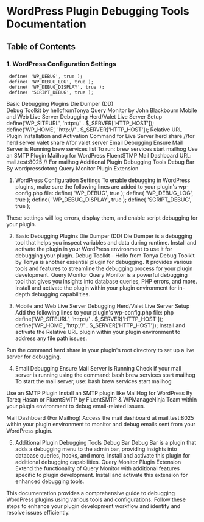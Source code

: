 # WordPress Plugin Debugging Tools Documentation
## Table of Contents
### 1. WordPress Configuration Settings
     define( 'WP_DEBUG', true );
     define( 'WP_DEBUG_LOG', true );
     define( 'WP_DEBUG_DISPLAY', true );
     define( 'SCRIPT_DEBUG', true );
Basic Debugging Plugins
Die Dumper (DD)  
Debug Toolkit by hellofromTonya
Query Monitor by John Blackbourn
Mobile and Web Live Server Debugging
Herd/Valet Live Server Setup
define('WP_SITEURL', 'http://' . $_SERVER['HTTP_HOST']);
define('WP_HOME', 'http://' . $_SERVER['HTTP_HOST']);
Relative URL Plugin
Installation and Activation 
Command for Live Server
herd share    //for herd server
valet share   //for valet server
Email Debugging
Ensure Mail Server is Running
brew services list
To run: brew services start mailhog
Use an SMTP Plugin 
Mailhog for WordPress 
FluentSTMP
Mail Dashboard
URL: mail.test:8025 // For mailhog
Additional Plugin Debugging Tools
Debug Bar By wordpressdotorg
Query Monitor Plugin Extension 


1. WordPress Configuration Settings
To enable debugging in WordPress plugins, make sure the following lines are added to your plugin's wp-config.php file:
define( 'WP_DEBUG', true );
define( 'WP_DEBUG_LOG', true );
define( 'WP_DEBUG_DISPLAY', true );
define( 'SCRIPT_DEBUG', true );

These settings will log errors, display them, and enable script debugging for your plugin.


2. Basic Debugging Plugins
Die Dumper (DD)
Die Dumper is a debugging tool that helps you inspect variables and data during runtime. Install and activate the plugin in your WordPress environment to use it for debugging your plugin.
 Debug Toolkit - Hello from Tonya
Debug Toolkit by Tonya is another essential plugin for debugging. It provides various tools and features to streamline the debugging process for your plugin development.
Query Monitor
Query Monitor is a powerful debugging tool that gives you insights into database queries, PHP errors, and more. Install and activate the plugin within your plugin environment for in-depth debugging capabilities.


3. Mobile and Web Live Server Debugging
Herd/Valet Live Server Setup
Add the following lines to your plugin's wp-config.php file:
php
define('WP_SITEURL', 'http://' . $_SERVER['HTTP_HOST']);
define('WP_HOME', 'http://' . $_SERVER['HTTP_HOST']);
Install and activate the Relative URL plugin within your plugin environment to address any file path issues.

Run the command herd share in your plugin's root directory to set up a live server for debugging.


4. Email Debugging
Ensure Mail Server is Running
Check if your mail server is running using the command:
bash
brew services start mailhog
To start the mail server, use:
bash
brew services start mailhog

Use an SMTP Plugin
Install an SMTP plugin like MailHog for WordPress By Tareq Hasan or FluentSMTP by FluentSMTP & WPManageNinja Team within your plugin environment to debug email-related issues.

Mail Dashboard (For Mailhog)
Access the mail dashboard at mail.test:8025 within your plugin environment to monitor and debug emails sent from your WordPress plugin.


5. Additional Plugin Debugging Tools
Debug Bar
Debug Bar is a plugin that adds a debugging menu to the admin bar, providing insights into database queries, hooks, and more. Install and activate this plugin for additional debugging capabilities.
Query Monitor Plugin Extension
Extend the functionality of Query Monitor with additional features specific to plugin development. Install and activate this extension for enhanced debugging tools.

This documentation provides a comprehensive guide to debugging WordPress plugins using various tools and configurations. Follow these steps to enhance your plugin development workflow and identify and resolve issues efficiently.


